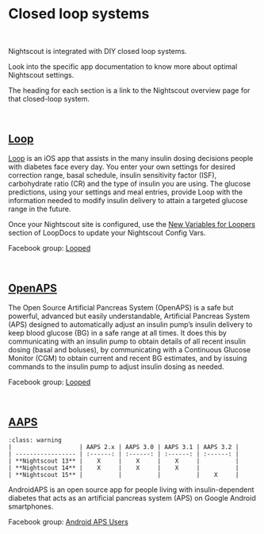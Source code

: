 # Closed loop systems

</br>

Nightscout is integrated with DIY closed loop systems.

Look into the specific app documentation to know more about optimal Nightscout settings.

The heading for each section is a link to the Nightscout overview page for that closed-loop system.

</br>

## [Loop](https://loopkit.github.io/loopdocs/nightscout/overview/)

[Loop](https://loopdocs.org) is an iOS app that assists in the many insulin dosing decisions people with diabetes face every day. You enter your own settings for desired correction range, basal schedule, insulin sensitivity factor (ISF), carbohydrate ratio (CR) and the type of insulin you are using.  The glucose predictions, using your settings and meal entries, provide Loop with the information needed to modify insulin delivery to attain a targeted glucose range in the future.

Once your Nightscout site is configured, use the [New Variables for Loopers](https://loopkit.github.io/loopdocs/nightscout/update_user/#new-variables-for-loopers) section of LoopDocs to update your Nightscout Config Vars.

Facebook group: [Looped](https://www.facebook.com/groups/TheLoopedGroup)

</br>

## [OpenAPS](https://openaps.readthedocs.io/en/latest/docs/While%20You%20Wait%20For%20Gear/nightscout-setup.html#nightscout-introduction)

The Open Source Artificial Pancreas System (OpenAPS) is a safe but powerful, advanced but easily understandable, Artificial Pancreas System (APS) designed to automatically adjust an insulin pump’s insulin delivery to keep blood glucose (BG) in a safe range at all times. It does this by communicating with an insulin pump to obtain details of all recent insulin dosing (basal and boluses), by communicating with a Continuous Glucose Monitor (CGM) to obtain current and recent BG estimates, and by issuing commands to the insulin pump to adjust insulin dosing as needed.

Facebook group: [Looped](https://www.facebook.com/groups/TheLoopedGroup)

</br>

## [AAPS](https://androidaps.readthedocs.io/en/latest/EN/Installing-AndroidAPS/Nightscout.html)

```{admonition} Mind the compatibility matrix!
:class: warning
|                   | AAPS 2.x | AAPS 3.0 | AAPS 3.1 | AAPS 3.2 |
| ----------------- | :------: | :------: | :------: | :------: |
| **Nightscout 13** |    X     |    X     |    X     |          |
| **Nightscout 14** |    X     |    X     |    X     |          |
| **Nightscout 15** |          |          |          |    X     |
```

AndroidAPS is an open source app for people living with insulin-dependent diabetes that acts as an artificial pancreas system (APS) on Google Android smartphones.

Facebook group: [Android APS Users](https://www.facebook.com/groups/AndroidAPSUsers)
